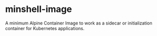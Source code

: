 # minshell-image
A minimum Alpine Container Image to work as a sidecar or initialization container for Kubernetes applications.
